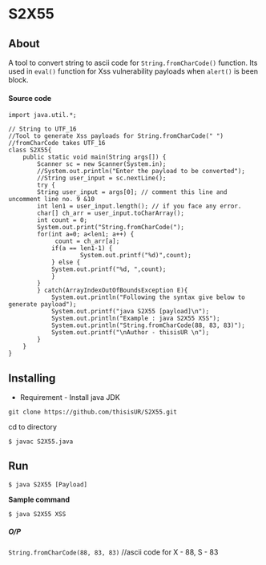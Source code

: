 # S2X55
## About
A tool to convert string to ascii code for `String.fromCharCode()` function.
Its used in `eval()` function for Xss vulnerability payloads when `alert()` is been block.

#### Source code 
``` source code
import java.util.*;

// String to UTF_16
//Tool to generate Xss payloads for String.fromCharCode(" ")
//fromCharCode takes UTF_16
class S2X55{
	public static void main(String args[]) {
		Scanner sc = new Scanner(System.in);
		//System.out.println("Enter the payload to be converted");
		//String user_input = sc.nextLine();
		try {
		String user_input = args[0]; // comment this line and uncomment line no. 9 &10
		int len1 = user_input.length(); // if you face any error.
		char[] ch_arr = user_input.toCharArray();
		int count = 0;
		System.out.print("String.fromCharCode(");
		for(int a=0; a<len1; a++) {
			 count = ch_arr[a];
			if(a == len1-1) {
					System.out.printf("%d)",count);
			} else {
			System.out.printf("%d, ",count);
			}
		}
		} catch(ArrayIndexOutOfBoundsException E){
			System.out.println("Following the syntax give below to generate payload");
			System.out.printf("java S2X55 [payload]\n");
			System.out.println("Example : java S2X55 XSS");
			System.out.println("String.fromCharCode(88, 83, 83)");
			System.out.printf("\nAuthor - thisisUR \n");
		}
    }
}
```
## Installing
- Requirement - Install java JDK 

`git clone https://github.com/thisisUR/S2X55.git`

cd to directory

`$ javac S2X55.java`

## Run
`$ java S2X55 [Payload]`

**Sample command**

`$ java S2X55 XSS`
##### O/P 
`String.fromCharCode(88, 83, 83)` //ascii code for X - 88, S - 83

